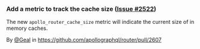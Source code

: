 ### Add a metric to track the cache size ([Issue #2522](https://github.com/apollographql/router/issues/2522))

The new `apollo_router_cache_size` metric will indicate the current size of in memory caches.

By [@Geal](https://github.com/Geal) in https://github.com/apollographql/router/pull/2607